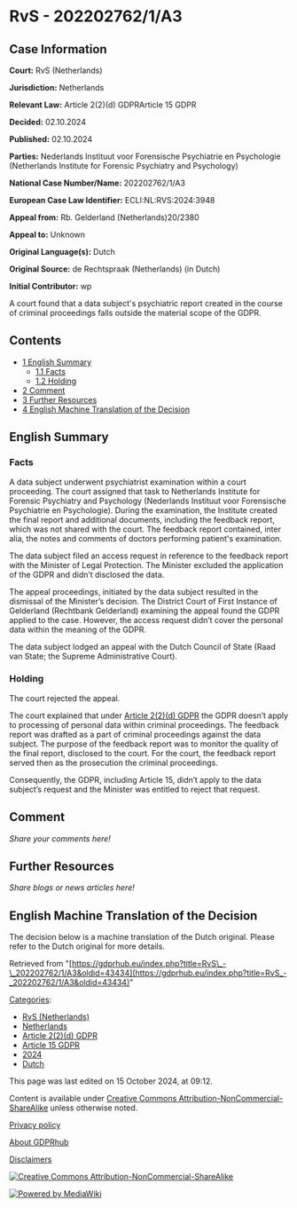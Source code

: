 # RvS - 202202762/1/A3

## Case Information

**Court:** RvS (Netherlands)

**Jurisdiction:** Netherlands

**Relevant Law:** Article 2(2)(d) GDPRArticle 15 GDPR

**Decided:** 02.10.2024

**Published:** 02.10.2024

**Parties:** Nederlands Instituut voor Forensische Psychiatrie en Psychologie (Netherlands Institute for Forensic Psychiatry and Psychology)

**National Case Number/Name:** 202202762/1/A3

**European Case Law Identifier:** ECLI:NL:RVS:2024:3948

**Appeal from:** Rb. Gelderland (Netherlands)20/2380

**Appeal to:** Unknown

**Original Language(s):** Dutch

**Original Source:** de Rechtspraak (Netherlands) (in Dutch)

**Initial Contributor:** wp

A court found that a data subject's psychiatric report created in the course of criminal proceedings falls outside the material scope of the GDPR.

## Contents

*   [1 English Summary](#English_Summary)
    *   [1.1 Facts](#Facts)
    *   [1.2 Holding](#Holding)
*   [2 Comment](#Comment)
*   [3 Further Resources](#Further_Resources)
*   [4 English Machine Translation of the Decision](#English_Machine_Translation_of_the_Decision)

## English Summary

### Facts

A data subject underwent psychiatrist examination within a court proceeding. The court assigned that task to Netherlands Institute for Forensic Psychiatry and Psychology (Nederlands Instituut voor Forensische Psychiatrie en Psychologie). During the examination, the Institute created the final report and additional documents, including the feedback report, which was not shared with the court. The feedback report contained, inter alia, the notes and comments of doctors performing patient's examination.

The data subject filed an access request in reference to the feedback report with the Minister of Legal Protection. The Minister excluded the application of the GDPR and didn’t disclosed the data.

The appeal proceedings, initiated by the data subject resulted in the dismissal of the Minister’s decision. The District Court of First Instance of Gelderland (Rechtbank Gelderland) examining the appeal found the GDPR applied to the case. However, the access request didn’t cover the personal data within the meaning of the GDPR.

The data subject lodged an appeal with the Dutch Council of State (Raad van State; the Supreme Administrative Court).

### Holding

The court rejected the appeal.

The court explained that under [Article 2(2)(d) GDPR](/index.php?title=Article_2_GDPR#2d "Article 2 GDPR") the GDPR doesn’t apply to processing of personal data within criminal proceedings. The feedback report was drafted as a part of criminal proceedings against the data subject. The purpose of the feedback report was to monitor the quality of the final report, disclosed to the court. For the court, the feedback report served then as the prosecution the criminal proceedings.

Consequently, the GDPR, including Article 15, didn’t apply to the data subject’s request and the Minister was entitled to reject that request.

## Comment

_Share your comments here!_

## Further Resources

_Share blogs or news articles here!_

## English Machine Translation of the Decision

The decision below is a machine translation of the Dutch original. Please refer to the Dutch original for more details.

Retrieved from "[https://gdprhub.eu/index.php?title=RvS\_-\_202202762/1/A3&oldid=43434](https://gdprhub.eu/index.php?title=RvS_-_202202762/1/A3&oldid=43434)"

[Categories](/index.php?title=Special:Categories "Special:Categories"):

*   [RvS (Netherlands)](/index.php?title=Category:RvS_\(Netherlands\) "Category:RvS (Netherlands)")
*   [Netherlands](/index.php?title=Category:Netherlands "Category:Netherlands")
*   [Article 2(2)(d) GDPR](/index.php?title=Category:Article_2\(2\)\(d\)_GDPR "Category:Article 2(2)(d) GDPR")
*   [Article 15 GDPR](/index.php?title=Category:Article_15_GDPR "Category:Article 15 GDPR")
*   [2024](/index.php?title=Category:2024 "Category:2024")
*   [Dutch](/index.php?title=Category:Dutch "Category:Dutch")

This page was last edited on 15 October 2024, at 09:12.

Content is available under [Creative Commons Attribution-NonCommercial-ShareAlike](https://creativecommons.org/licenses/by-nc-sa/4.0/) unless otherwise noted.

[Privacy policy](/index.php?title=GDPRhub:Privacy_policy)

[About GDPRhub](/index.php?title=GDPRhub:About)

[Disclaimers](/index.php?title=GDPRhub:General_disclaimer)

[![Creative Commons Attribution-NonCommercial-ShareAlike](/resources/assets/licenses/cc-by-nc-sa.png)](https://creativecommons.org/licenses/by-nc-sa/4.0/)

[![Powered by MediaWiki](/resources/assets/poweredby_mediawiki_88x31.png)](https://www.mediawiki.org/)